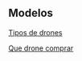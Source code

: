 ## Modelos

[Tipos de drones](https://youtu.be/jFteUbKKP5w?t=60)

[Que drone comprar](https://www.youtube.com/watch?v=GItoP4qR06U)
